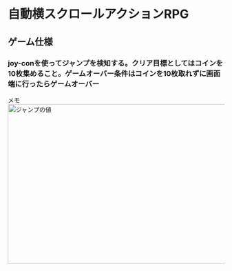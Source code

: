 # 自動横スクロールアクションRPG

## ゲーム仕様
### joy-conを使ってジャンプを検知する。クリア目標としてはコインを10枚集めること。ゲームオーバー条件はコインを10枚取れずに画面端に行ったらゲームオーバー 




メモ<br>
<img width="600" height="371" alt="ジャンプの値" src="https://github.com/user-attachments/assets/9f46771e-4ead-4343-8748-ac94c44678ac" />

